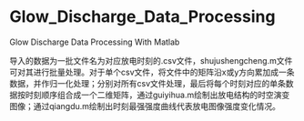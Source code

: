 # Glow_Discharge_Data_Processing
Glow Discharge Data Processing With Matlab




导入的数据为一批文件名为对应放电时刻的.csv文件，shujushengcheng.m文件可对其进行批量处理。对于单个csv文件，将文件中的矩阵沿x或y方向累加成一条数据，并作归一化处理；分别对所有csv文件处理，最后将每个时刻对应的单条数据按时刻顺序组合成一个二维矩阵，通过guiyihua.m绘制出放电结构的时空演变图像；通过qiangdu.m绘制出时刻最强强度曲线代表放电图像强度变化情况。
